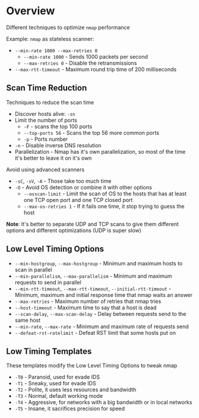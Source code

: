 # Overview

Different techniques to optimize `nmap` performance

Example: `nmap` as stateless scanner:
- `--min-rate 1000 --max-retries 0`
  - `--min-rate 1000` - Sends 1000 packets per second
  - `--max-retries 0` - Disable the retransmissions
- `--max-rtt-timeout` - Maximum round trip time of 200 milliseconds

## Scan Time Reduction

Techniques to reduce the scan time

- Discover hosts alive: `-sn`
- Limit the number of ports
  - `-F` - scans the top 100 ports
  - `--top-ports 56` - Scans the top 56 more common ports
  - `-p` - Ports number
- `-n` - Disable inverse DNS resolution
- Parallelization - Nmap has it's own parallelization, so most of the time it's better to leave it on it's own

Avoid using advanced scanners
- `-sC`, `-sV`, `-A` - Those take too much time
- `-O` - Avoid OS detection or combine it with other options
  - `--osscan-limit` - Limit the scan of OS to the hosts that has at least one TCP open port and one TCP closed port
  - `--max-os-retries 1` - If it fails one time, it stop trying to guess the host

**Note**: It's better to separate UDP and TCP scans to give them different options and different optimizations (UDP is super slow)

## Low Level Timing Options

- `--min-hostgroup`, `--max-hostgroup` - Minimum and maximum hosts to scan in parallel
- `--min-parallelism`, `--max-parallelism` - Minimum and maximum requests to send in parallel
- `--min-rtt-timeout`, `--max-rtt-timeout`, `--initial-rtt-timeout` - Minimum, maximum and initial response time that nmap waits an answer
- `--max-retries` - Maximum number of retries that nmap tries
- `--host-timeout` - Maximum time to say that a host is dead
- `--scan-delay`, `--max-scan-delay` - Delay between requests send to the same host
- `--min-rate`, `--max-rate` - Minimum and maximum rate of requests send
- `--defeat-rst-ratelimit` - Defeat RST limit that some hosts put on

## Low Timing Templates

These templates modify the Low Level Timing Options to tweak nmap

- `-T0` - Paranoid, used for evade IDS
- `-T1` - Sneaky, used for evade IDS
- `-T2` - Polite, it uses less resources and bandwidth
- `-T3` - Normal, default working mode
- `-T4` - Aggressive, for networks with a big bandwidth or in local networks
- `-T5` - Insane, it sacrifices precision for speed
